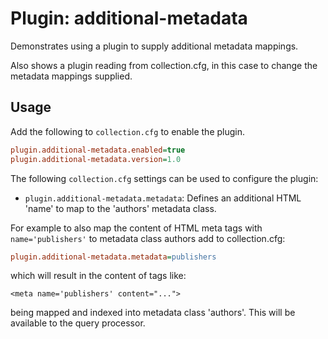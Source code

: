# Plugin: additional-metadata

Demonstrates using a plugin to supply additional metadata mappings.

Also shows a plugin reading from collection.cfg, in this case to change the metadata 
mappings supplied.

## Usage

Add the following to `collection.cfg` to enable the plugin.

```ini
plugin.additional-metadata.enabled=true
plugin.additional-metadata.version=1.0
```

The following `collection.cfg` settings can be used to configure the plugin:

* `plugin.additional-metadata.metadata`: Defines an additional HTML <meta> 'name' to map to the 'authors' metadata class.


For example to also map the content of HTML meta tags with `name='publishers'` to metadata class authors add to collection.cfg:


```ini
plugin.additional-metadata.metadata=publishers
```

which will result in the content of tags like:

```
<meta name='publishers' content="...">
```

being mapped and indexed into metadata class 'authors'. This will be available to the query processor.
